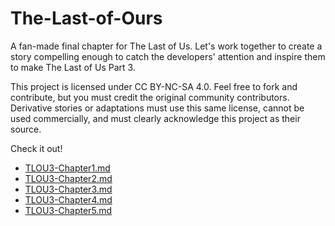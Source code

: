 # The-Last-of-Ours
A fan-made final chapter for The Last of Us. Let's work together to create a story compelling enough to catch the developers' attention and inspire them to make The Last of Us Part 3.

This project is licensed under CC BY-NC-SA 4.0. Feel free to fork and contribute, but you must credit the original community contributors. Derivative stories or adaptations must use this same license, cannot be used commercially, and must clearly acknowledge this project as their source.

Check it out!
- [TLOU3-Chapter1.md](./TLOU3-Chapter1.md)
- [TLOU3-Chapter2.md](./TLOU3-Chapter2.md)
- [TLOU3-Chapter3.md](./TLOU3-Chapter3.md)
- [TLOU3-Chapter4.md](./TLOU3-Chapter4.md)
- [TLOU3-Chapter5.md](./TLOU3-Chapter5.md)